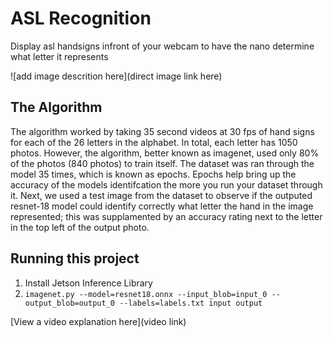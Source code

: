 # ASL Recognition

 Display asl handsigns infront of your webcam to have the nano determine what letter it represents

![add image descrition here](direct image link here)

## The Algorithm
The algorithm worked by taking 35 second videos at 30 fps of hand signs for each of the 26 letters in the alphabet. In total, each letter has 1050 photos. However, the algorithm, better known as imagenet, used only 80% of the photos (840 photos) to train itself. The dataset was ran through the model 35 times, which is known as epochs. Epochs help bring up the accuracy of the models identifcation the more you run your dataset through it. Next, we used a test image from the dataset to observe if the outputed resnet-18 model could identify correctly what letter the hand in the image represented; this was supplamented by an accuracy rating next to the letter in the top left of the output photo.

## Running this project
1. Install Jetson Inference Library
2. `imagenet.py --model=resnet18.onnx --input_blob=input_0 --output_blob=output_0 --labels=labels.txt input output`

[View a video explanation here](video link)
